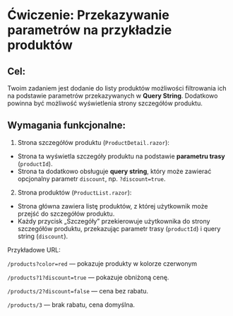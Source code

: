 # Ćwiczenie: Przekazywanie parametrów na przykładzie produktów

## Cel:
Twoim zadaniem jest dodanie do listy produktów możliwości filtrowania ich na podstawie parametrów przekazywanych w **Query String**. Dodatkowo powinna być możliwość wyświetlenia strony szczegółów produktu.


## Wymagania funkcjonalne:

1. Strona szczegółów produktu (`ProductDetail.razor`):
- Strona ta wyświetla szczegóły produktu na podstawie **parametru trasy** (`productId`).
- Strona ta dodatkowo obsługuje **query string**, który może zawierać opcjonalny parametr `discount`, np. `?discount=true`.

2. Strona produktów (`ProductList.razor`):
- Strona główna zawiera listę produktów, z której użytkownik może przejść do szczegółów produktu.
- Każdy przycisk „Szczegóły” przekierowuje użytkownika do strony szczegółów produktu, przekazując parametr trasy (`productId`) i query string (`discount`).

Przykładowe URL:

`/products?color=red` — pokazuje produkty w kolorze czerwonym

`/products?1?discount=true` — pokazuje obniżoną cenę.

`/products/2?discount=false` — cena bez rabatu.

`/products/3` — brak rabatu, cena domyślna.